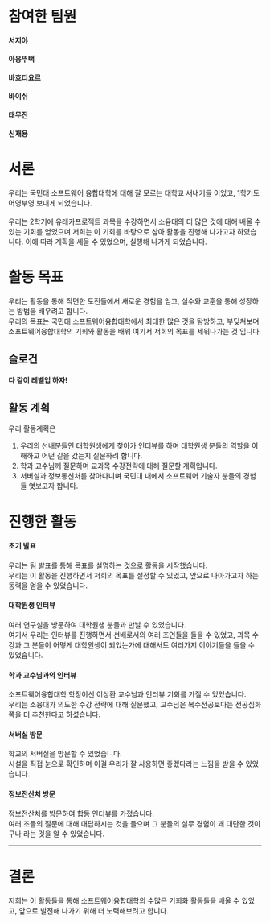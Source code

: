 <!---
# Welcome to GitHub

유레카 프로젝트 팀 생성을 축하합니다.

**팀페이지 주소** -> https://kookmin-sw-eureka.github.io/ '{{분반 및 자신의 팀 번호}}'

**예시)** 2024년 1분반 1조  https://kookmin-sw-eureka.github.io/eureka-2024-101

## Markdown을 사용하여 내용꾸미기

Markdown은 작문을 스타일링하기위한 가볍고 사용하기 쉬운 구문입니다. 여기에는 다음을위한 규칙이 포함됩니다.

```markdown
Syntax highlighted code block

# Header 1
## Header 2
### Header 3

- Bulleted
- List

1. Numbered
2. List

**Bold** and _Italic_ and `Code` text

[Link](url) and ![Image](src)
```

자세한 내용은 [GitHub Flavored Markdown](https://guides.github.com/features/mastering-markdown/).

### Support or Contact

readme 파일 생성에 추가적인 도움이 필요하면 [도움말](https://help.github.com/articles/about-readmes/) 이나 [contact support](https://github.com/contact) 을 이용하세요.
--->
# 참여한 팀원

**서지야**<br><br>**아웅뚜택**<br><br>**바흐티요르**<br><br>**바이쉬**<br><br>**태무진**<br><br>**신재용**

# 서론

우리는 국민대 소프트웨어 융합대학에 대해 잘 모르는 대학교 새내기들 이었고, 1학기도 어영부영 보내게 되었습니다.<br><br>우리는 2학기에 유레카프로젝트 과목을 수강하면서 소융대의 더 많은 것에 대해 배울 수 있는 기회를 얻었으며 저희는 이 기회를 바탕으로 삼아 활동을 진행해 나가고자 하였습니다. 이에 따라 계획을 세울 수 있었으며, 실행해 나가게 되었습니다.

# 활동 목표

우리는 활동을 통해 직면한 도전들에서 새로운 경험을 얻고, 실수와 교훈을 통해 성장하는 방법을 배우려고 합니다.<br>
우리의 목표는 국민대 소프트웨어융합대학에서 최대한 많은 것을 탐방하고, 부딪쳐보며 소프트웨어융합대학의 기회와 활동을 배워 여기서 저희의 목표를 세워나가는 것 입니다.

## 슬로건

**다 같이 레벨업 하자!**

## 활동 계획

우리 활동계획은  
1. 우리의 선배분들인 대학원생에게 찾아가 인터뷰를 하며 대학원생 분들의 역할을 이해하고 어떤 길을 갔는지 질문하려 합니다.  
2. 학과 교수님께 질문하며 교과목 수강전략에 대해 질문할 계획입니다. 
3. 서버실과 정보통신처를 찾아다니며 국민대 내에서 소프트웨어 기술자 분들의 경험들 엿보고자 합니다.  

# 진행한 활동  

#### 초기 발표  
우리는 팀 발표를 통해 목표를 설명하는 것으로 활동을 시작했습니다.<br>
우리는 이 활동을 진행하면서 저희의 목표를 설정할 수 있었고, 앞으로 나아가고자 하는 동력을 얻을 수 있었습니다.

#### 대학원생 인터뷰
여러 연구실을 방문하여 대학원생 분들과 만날 수 있었습니다.<br>
여기서 우리는 인터뷰를 진행하면서 선배로서의 여러 조언들을 들을 수 있었고, 과목 수강과 그 분들이 어떻게 대학원생이 되었는가에 대해서도 여러가지 이야기들을 들을 수 있었습니다.

#### 학과 교수님과의 인터뷰 
소프트웨어융합대학 학장이신 이상환 교수님과 인터뷰 기회를 가질 수 있었습니다.<br>
우리는 소융대가 의도한 수강 전략에 대해 질문했고, 교수님은 복수전공보다는 전공심화쪽을 더 추천한다고 하셨습니다.

#### 서버실 방문
학교의 서버실을 방문할 수 있었습니다.<br>
시설을 직접 눈으로 확인하며 이걸 우리가 잘 사용하면 좋겠다라는 느낌을 받을 수 있었습니다.

#### 정보전산처 방문
정보전산처를 방문하여 합동 인터뷰를 가졌습니다.<br>
여러 조들의 질문에 대해 대답하시는 것을 들으며 그 분들의 실무 경험이 꽤 대단한 것이구나 라는 것을 알 수 있었습니다.

---

# 결론  

저희는 이 활동들을 통해 소프트웨어융합대학의 수많은 기회화 활동들을 배울 수 있었고, 앞으로 발전해 나가기 위해 더 노력해보려고 합니다.
